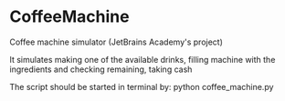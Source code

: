 # CoffeeMachine
Coffee machine simulator (JetBrains Academy's project)

It simulates making one of the available drinks, filling machine with the ingredients and checking remaining, taking cash

The script should be started in terminal by: python coffee_machine.py
